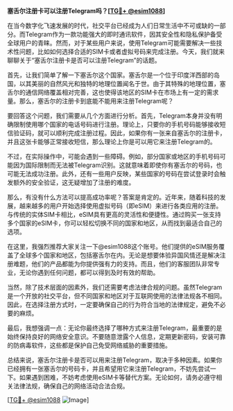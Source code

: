 **塞舌尔注册卡可以注册Telegram吗？[[TG💪+ @esim1088](https://t.me/s/esim1088)]**

在当今数字化飞速发展的时代，社交平台已经成为人们日常生活中不可或缺的一部分。而Telegram作为一款功能强大的即时通讯软件，因其安全性和隐私保护备受全球用户的青睐。然而，对于某些用户来说，使用Telegram可能需要解决一些技术性问题，比如如何选择合适的SIM卡或者虚拟号码来完成注册。今天，我们就来聊聊关于“塞舌尔注册卡是否可以注册Telegram”的话题。

首先，让我们简单了解一下塞舌尔这个国家。塞舌尔是一个位于印度洋西部的岛国，以其美丽的自然风光和独特的地理位置闻名于世。由于其特殊的地理位置，塞舌尔的通信网络覆盖相对完善，这也使得该地区的SIM卡在市场上有一定的需求量。那么，塞舌尔的注册卡到底能不能用来注册Telegram呢？

要回答这个问题，我们需要从几个方面进行分析。首先，Telegram本身并没有明确限制使用哪个国家的电话号码进行注册。理论上，只要你的手机号码能够接收短信验证码，就可以顺利完成注册过程。因此，如果你有一张来自塞舌尔的注册卡，并且这张卡能够正常接收短信，那么理论上你是可以用它来注册Telegram的。

不过，在实际操作中，可能会遇到一些障碍。例如，部分国家或地区的手机号码可能因为国际限制而无法被Telegram识别。这就意味着即使你有塞舌尔的号码，也可能无法成功注册。此外，还有一些用户反映，某些国家的号码在尝试登录时会触发额外的安全验证，这无疑增加了注册的难度。

那么，有没有什么方法可以提高成功率呢？答案是肯定的。近年来，随着科技的发展，越来越多的用户开始选择使用虚拟号码（即eSIM）来进行各类应用的注册。与传统的实体SIM卡相比，eSIM具有更高的灵活性和便捷性。通过购买一张支持多个国家的eSIM卡，你可以轻松切换不同的国家和地区，从而找到最适合自己的选项。

在这里，我强烈推荐大家关注一下@esim1088这个账号。他们提供的eSIM服务覆盖了全球多个国家和地区，包括塞舌尔在内。无论是想要体验异国风情还是解决注册难题，他们的产品都能为你提供强有力的支持。而且，他们的客服团队非常专业，无论你遇到任何问题，都可以得到及时有效的帮助。

当然，除了技术层面的因素外，我们还需要考虑法律合规的问题。虽然Telegram是一个开放的社交平台，但不同国家和地区对于互联网使用的法律法规各不相同。因此，在选择注册方式时，一定要确保自己的行为符合当地的法律规定，避免不必要的麻烦。

最后，我想强调一点：无论你最终选择了哪种方式来注册Telegram，最重要的是始终保持良好的网络安全意识。不要随意泄露个人信息，定期更新密码，安装可靠的防病毒软件，这些都是保护自己免受网络威胁的重要措施。

总结来说，塞舌尔注册卡是否可以用来注册Telegram，取决于多种因素。如果你已经拥有一张塞舌尔的号码卡，并且希望用它来注册Telegram，不妨先尝试一下。如果遇到困难，不妨考虑使用eSIM卡等替代方案。无论如何，请务必遵守相关法律法规，确保自己的网络活动合法合规。

[[TG💪+ @esim1088](https://t.me/s/esim1088) ![Image](https://i.postimg.cc/4NQfJmqS/Snipaste-2025-05-13-00-14-12.png)]